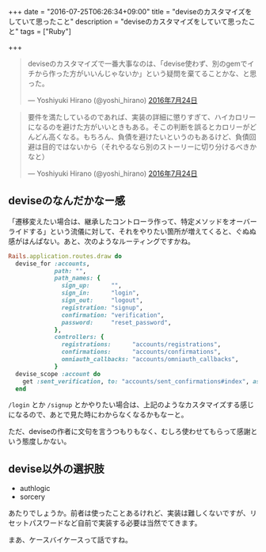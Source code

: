 +++
date = "2016-07-25T06:26:34+09:00"
title = "deviseのカスタマイズをしていて思ったこと"
description = "deviseのカスタマイズをしていて思ったこと"
tags = ["Ruby"]

+++

<blockquote class="twitter-tweet" data-lang="ja"><p lang="ja" dir="ltr">deviseのカスタマイズで一番大事なのは、「devise使わず、別のgemでイチから作った方がいいんじゃないか」という疑問を棄てることかな、と思った。</p>&mdash; Yoshiyuki Hirano (@yoshi_hirano) <a href="https://twitter.com/yoshi_hirano/status/757322633058725888">2016年7月24日</a></blockquote>

<blockquote class="twitter-tweet" data-lang="ja"><p lang="ja" dir="ltr">要件を満たしているのであれば、実装の詳細に懲りすぎて、ハイカロリーになるのを避けた方がいいときもある。そこの判断を誤るとカロリーがどんどん高くなる。もちろん、負債を避けたいというのもあるけど、負債回避は目的ではないから（それやるなら別のストーリーに切り分けるべきかなと）</p>&mdash; Yoshiyuki Hirano (@yoshi_hirano) <a href="https://twitter.com/yoshi_hirano/status/757323396384337920">2016年7月24日</a></blockquote>

<script async src="//platform.twitter.com/widgets.js" charset="utf-8"></script>

## deviseのなんだかなー感

「遷移変えたい場合は、継承したコントローラ作って、特定メソッドをオーバーライドする」という流儀に対して、それをやりたい箇所が増えてくると、ぐぬぬ感がはんぱない。あと、次のようなルーティングですかね。

```ruby
Rails.application.routes.draw do
  devise_for :accounts,
             path: "",
             path_names: {
               sign_up:      "",
               sign_in:      "login",
               sign_out:     "logout",
               registration: "signup",
               confirmation: "verification",
               password:     "reset_password",
             },
             controllers: {
               registrations:      "accounts/registrations",
               confirmations:      "accounts/confirmations",
               omniauth_callbacks: "accounts/omniauth_callbacks",
             }
  devise_scope :account do
    get :sent_verification, to: "accounts/sent_confirmations#index", as: :sent_confirmation
  end
```

`/login` とか `/signup` とかやりたい場合は、上記のようなカスタマイズする感じになるので、あとで見た時にわからなくなるかもなーと。

ただ、deviseの作者に文句を言うつもりもなく、むしろ使わせてもらって感謝という態度しかない。

## devise以外の選択肢

- authlogic
- sorcery

あたりでしょうか。前者は使ったことあるけれど、実装は難しくないですが、リセットパスワードなど自前で実装する必要は当然でてきます。

まあ、ケースバイケースって話ですね。
